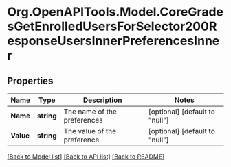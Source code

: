 # Org.OpenAPITools.Model.CoreGradesGetEnrolledUsersForSelector200ResponseUsersInnerPreferencesInner

## Properties

Name | Type | Description | Notes
------------ | ------------- | ------------- | -------------
**Name** | **string** | The name of the preferences | [optional] [default to "null"]
**Value** | **string** | The value of the preference | [optional] [default to "null"]

[[Back to Model list]](../README.md#documentation-for-models) [[Back to API list]](../README.md#documentation-for-api-endpoints) [[Back to README]](../README.md)

